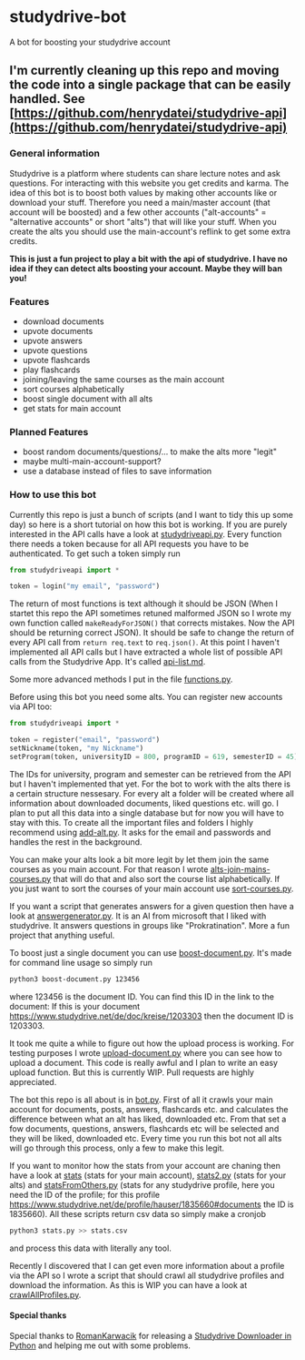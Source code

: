 # studydrive-bot
A bot for boosting your studydrive account

## I'm currently cleaning up this repo and moving the code into a single package that can be easily handled. See [https://github.com/henrydatei/studydrive-api](https://github.com/henrydatei/studydrive-api)

### General information
Studydrive is a platform where students can share lecture notes and ask questions. For interacting with this website you get credits and karma. The idea of this bot is to boost both values by making other accounts like or download your stuff. Therefore you need a main/master account (that account will be boosted) and a few other accounts ("alt-accounts" = "alternative accounts" or short "alts") that will like your stuff. When you create the alts you should use the main-account's reflink to get some extra credits.

**This is just a fun project to play a bit with the api of studydrive. I have no idea if they can detect alts boosting your account. Maybe they will ban you!**

### Features
- download documents
- upvote documents
- upvote answers
- upvote questions
- upvote flashcards
- play flashcards
- joining/leaving the same courses as the main account
- sort courses alphabetically
- boost single document with all alts
- get stats for main account

### Planned Features
- boost random documents/questions/... to make the alts more "legit"
- maybe multi-main-account-support?
- use a database instead of files to save information

### How to use this bot

Currently this repo is just a bunch of scripts (and I want to tidy this up some day) so here is a short tutorial on how this bot is working. If you are purely interested in the API calls have a look at [studydriveapi.py](https://github.com/henrydatei/studydrive-bot/blob/master/studydriveapi.py). Every function there needs a token because for all API requests you have to be authenticated. To get such a token simply run
```python
from studydriveapi import *

token = login("my email", "password")
```
The return of most functions is text although it should be JSON (When I startet this repo the API sometimes retuned malformed JSON so I wrote my own function called `makeReadyForJSON()` that corrects mistakes. Now the API should be returning correct JSON). It should be safe to change the return of every API call from `return req.text` to `req.json()`.
At this point I haven't implemented all API calls but I have extracted a whole list of possible API calls from the Studydrive App. It's called [api-list.md](https://github.com/henrydatei/studydrive-bot/blob/master/api-list.md).

Some more advanced methods I put in the file [functions.py](https://github.com/henrydatei/studydrive-bot/blob/master/functions.py).

Before using this bot you need some alts. You can register new accounts via API too:
```python
from studydriveapi import *

token = register("email", "password")
setNickname(token, "my Nickname")
setProgram(token, universityID = 800, programID = 619, semesterID = 45) # 800 = RWTH Aachen, 619 = Wirtschaftswissenschaften, # 45 = WS 2021/22 [not 100% sure]
```
The IDs for university, program and semester can be retrieved from the API but I haven't implemented that yet.
For the bot to work with the alts there is a certain structure nessesary. For every alt a folder will be created where all information about downloaded documents, liked questions etc. will go. I plan to put all this data into a single database but for now you will have to stay with this. To create all the important files and folders I highly recommend using [add-alt.py](https://github.com/henrydatei/studydrive-bot/blob/master/add-alt.py). It asks for the email and passwords and handles the rest in the background.

You can make your alts look a bit more legit by let them join the same courses as you main account. For that reason I wrote [alts-join-mains-courses.py](https://github.com/henrydatei/studydrive-bot/blob/master/alts-join-mains-courses.py) that will do that and also sort the course list alphabetically. If you just want to sort the courses of your main account use [sort-courses.py](https://github.com/henrydatei/studydrive-bot/blob/master/sort-courses.py).

If you want a script that generates answers for a given question then have a look at [answergenerator.py](https://github.com/henrydatei/studydrive-bot/blob/master/answergenerator.py). It is an AI from microsoft that I liked with studydrive. It answers questions in groups like "Prokratination". More a fun project that anything useful.

To boost just a single document you can use [boost-document.py](https://github.com/henrydatei/studydrive-bot/blob/master/boost-document.py). It's made for command line usage so simply run
```bash
python3 boost-document.py 123456
```
where 123456 is the document ID. You can find this ID in the link to the document: If this is your document https://www.studydrive.net/de/doc/kreise/1203303 then the document ID is 1203303.

It took me quite a while to figure out how the upload process is working. For testing purposes I wrote [upload-document.py](https://github.com/henrydatei/studydrive-bot/blob/master/upload-document.py) where you can see how to upload a document. This code is really awful and I plan to write an easy upload function. But this is currently WIP. Pull requests are highly appreciated.

The bot this repo is all about is in [bot.py](https://github.com/henrydatei/studydrive-bot/blob/master/bot.py). First of all it crawls your main account for documents, posts, answers, flashcards etc. and calculates the difference between what an alt has liked, downloaded etc. From that set a fow documents, questions, answers, flashcards etc will be selected and they will be liked, downloaded etc. Every time you run this bot not all alts will go through this process, only a few to make this legit.

If you want to monitor how the stats from your account are chaning then have a look at [stats](https://github.com/henrydatei/studydrive-bot/blob/master/stats.py) (stats for your main account), [stats2.py](https://github.com/henrydatei/studydrive-bot/blob/master/stats2.py) (stats for your alts) and [statsFromOthers.py](https://github.com/henrydatei/studydrive-bot/blob/master/statsFromOthers.py) (stats for any studydrive profile, here you need the ID of the profile; for this profile https://www.studydrive.net/de/profile/hauser/1835660#documents the ID is 1835660). All these scripts return csv data so simply make a cronjob
```bash
python3 stats.py >> stats.csv
```
and process this data with literally any tool.

Recently I discovered that I can get even more information about a profile via the API so I wrote a script that should crawl all studydrive profiles and download the information. As this is WIP you can have a look at [crawlAllProfiles.py](https://github.com/henrydatei/studydrive-bot/blob/master/crawlAllProfiles.py).

#### Special thanks
Special thanks to [RomanKarwacik](https://github.com/RomanKarwacik) for releasing a [Studydrive Downloader in Python](https://gist.github.com/RomanKarwacik/225ceeca7a7825c0d2be7554c03b2bea) and helping me out with some problems.
